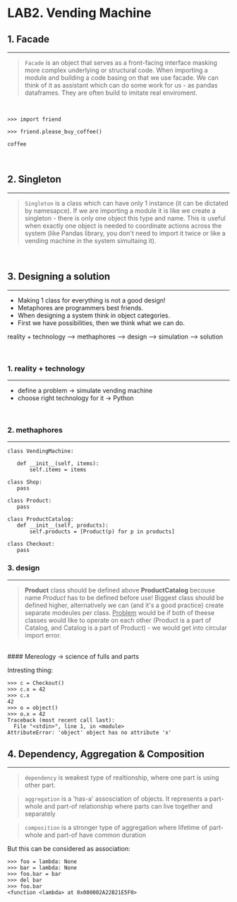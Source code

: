# LAB2. Vending Machine

## 1. Facade
<hr>

>`Facade` is an object that serves as a front-facing interface masking more complex underlying or structural code. When importing a module and building a code basing on that we use facade. We can think of it as assistant which can do some work for us - as pandas dataframes. They are often build to imitate real enviroment.

<br>

```
>>> import friend

>>> friend.please_buy_coffee()

coffee
```

<br>

## 2. Singleton
<hr>

>`Singleton` is a class which can have only 1 instance (it can be dictated by namesapce). If we are importing a module it is like we create a singleton - there is only one object this type and name. This is useful when exactly one object is needed to coordinate actions across the system (like Pandas library, you don't need to import it twice or like a vending machine in the system simultaing it).

<br>

## 3. Designing a solution
<hr>



 - Making 1 class for everything  is not a good design!
 - Metaphores are programmers best friends.
 - When designing a system think in object categories.
 - First we have possibilities, then we think what we can do.

 reality + technology --> methaphores --> design --> simulation --> solution
 
 <br>
 
 ### 1.  reality + technology
 <hr>

 - define a problem -> simulate vending machine
 - choose right technology for it -> Python

 <br>

 ### 2. methaphores
 <hr>

 ```
class VendingMachine:

    def __init__(self, items):
        self.items = items

class Shop:
    pass

class Product:
    pass

class ProductCatalog:
    def __init__(self, products):
        self.products = [Product(p) for p in products]

class Checkout:
    pass
 ```


### 3. design
<hr>

><b>Product</b> class should be defined above <b>ProductCatalog</b> becouse name <i>Product</i> has to be defined before use! Biggest class should be defined higher, alternatively we can (and it's a good practice) create separate modeules per class. <u>Problem</u> would be if both of theese classes would like to operate on each other (Product is a part of Catalog, and Catalog is a part of Product) - we would get into circular import error.
<br>
#### Mereology -> science of fulls and parts

Intresting thing:
```
>>> c = Checkout() 
>>> c.x = 42
>>> c.x
42
>>> o = object()
>>> o.x = 42
Traceback (most recent call last):
  File "<stdin>", line 1, in <module>
AttributeError: 'object' object has no attribute 'x'
```


## 4. Dependency,  Aggregation & Composition
<hr>


>`dependency` is weakest type of realtionship, where one part is using other part.

>`aggregation` is a 'has-a' assosciation of objects.  It represents a part-whole and part-of relationship where parts can live together and separately

>`composition` is a stronger type of aggregation where lifetime of part-whole and part-of have common duration


But this can be considered as association:

```
>>> foo = lambda: None
>>> bar = lambda: None 
>>> foo.bar = bar
>>> del bar
>>> foo.bar
<function <lambda> at 0x000002A22B21E5F0>
```

